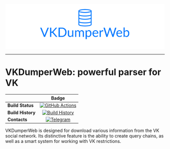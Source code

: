 <div align="center">
  <img src="logo.png"><br>
</div>

-----------------

# VKDumperWeb: powerful parser for VK
||Badge|
|------|:------:|
|**Build Status**|[![GitHub Actions](https://github.com/IvanMoskalenko/VKDumperWeb/workflows/Build/badge.svg?branch=master)](https://github.com/IvanMoskalenko/VKDumperWeb/actions?query=branch%3Amaster) |
|**Build History**|[![Build History](https://buildstats.info/github/chart/IvanMoskalenko/VKDumperWeb)](https://github.com/IvanMoskalenko/VKDumperWeb/actions?query=branch%3Amaster) |
|**Contacts**|[![Telegram](https://raw.githubusercontent.com/Patrolavia/telegram-badge/master/ask.svg)](https://t.me/vnmsklnk)|

VKDumperWeb is designed for download various information from the VK social network. Its distinctive feature is the ability to create query chains, as well as a smart system for working with VK restrictions.
